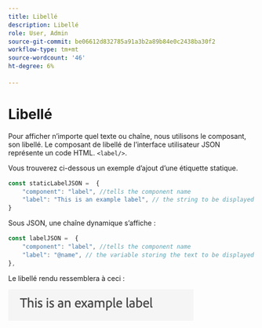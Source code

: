 ```yaml
---
title: Libellé
description: Libellé
role: User, Admin
source-git-commit: be06612d832785a91a3b2a89b84e0c2438ba30f2
workflow-type: tm+mt
source-wordcount: '46'
ht-degree: 6%

---
```


# Libellé

Pour afficher n’importe quel texte ou chaîne, nous utilisons le composant, son libellé.
Le composant de libellé de l’interface utilisateur JSON représente un code HTML. `<label/>`.

Vous trouverez ci-dessous un exemple d’ajout d’une étiquette statique.

```js title="staticLabel.js"
const staticLabelJSON =  {
    "component": "label", //tells the component name
    "label": "This is an example label", // the string to be displayed
}
```

Sous JSON, une chaîne dynamique s’affiche :

```js title="dynamicLabel.js"
const labelJSON =  {
    "component": "label", //tells the component name
    "label": "@name", // the variable storing the text to be displayed
},
```

Le libellé rendu ressemblera à ceci :

![label](./imgs/label.png "Libellé")